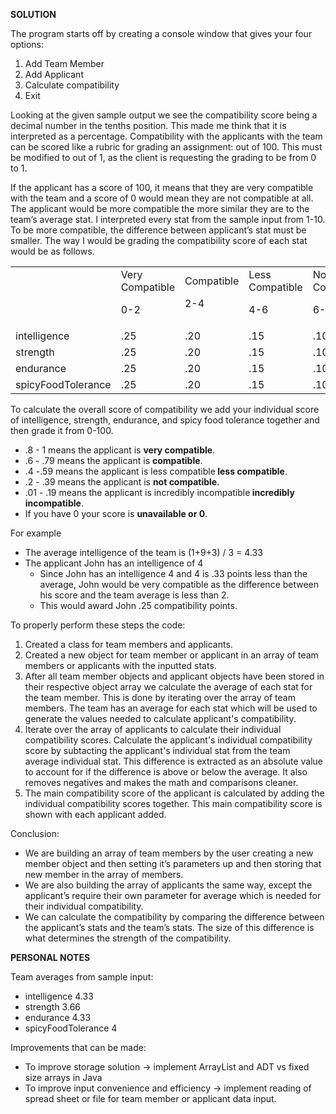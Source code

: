 <p>
<strong>SOLUTION</strong>
</p>
<p>
<strong>	</strong>
</p>
<p>
The program starts off by creating a console window that gives your four options:
</p>
<ol>

<li>Add Team Member

<li>Add Applicant

<li>Calculate compatibility

<li>Exit
</li>
</ol>
<p>
Looking at the given sample output we see the compatibility score being a decimal number in the tenths position. This made me think that it is interpreted as a percentage. Compatibility with the applicants with the team can be scored like a rubric for grading an assignment: out of 100. This must be modified to out of 1, as the client is requesting the grading to be from 0 to 1.
</p>
<p>
If the applicant has a score of 100, it means that they are very compatible with the team and a score of 0 would mean they are not compatible at all. The applicant would be more compatible the more similar they are to the team’s average stat. I interpreted every stat from the sample input from 1-10. To be more compatible, the difference between applicant’s stat must be smaller. The way I would be grading the compatibility score of each stat would be as follows.
</p>

<table>
  <tr>
   <td>
   </td>
   <td>Very Compatible
<p>
0-2
   </td>
   <td>Compatible
<p>
2-4
   </td>
   <td>Less Compatible
<p>
4-6
   </td>
   <td>Not Compatible
<p>
6-8
   </td>
   <td>Incredibly Incompatible
<p>
8-10
   </td>
   <td>Score Unavailable
   </td>
  </tr>
  <tr>
   <td>intelligence
   </td>
   <td>.25
   </td>
   <td>.20
   </td>
   <td>.15
   </td>
   <td>.10
   </td>
   <td>.5
   </td>
   <td>0
   </td>
  </tr>
  <tr>
   <td>strength
   </td>
   <td>.25
   </td>
   <td>.20
   </td>
   <td>.15
   </td>
   <td>.10
   </td>
   <td>.5
   </td>
   <td>0
   </td>
  </tr>
  <tr>
   <td>endurance
   </td>
   <td>.25
   </td>
   <td>.20
   </td>
   <td>.15
   </td>
   <td>.10
   </td>
   <td>.5
   </td>
   <td>0
   </td>
  </tr>
  <tr>
   <td>spicyFoodTolerance
   </td>
   <td>.25
   </td>
   <td>.20
   </td>
   <td>.15
   </td>
   <td>.10
   </td>
   <td>.5
   </td>
   <td>0
   </td>
  </tr>
</table>


<p>
To calculate the overall score of compatibility we add your individual score of intelligence, strength, endurance, and spicy food tolerance together and then grade it from 0-100.
</p>
<ul>

<li>.8 - 1 means the applicant is <strong>very compatible</strong>.

<li>.6 - .79 means the applicant is <strong>compatible</strong>.

<li>.4 -.59 means the applicant is less compatible<strong> less compatible</strong>.

<li>.2 - .39 means the applicant is <strong>not compatible</strong>.

<li>.01 - .19 means the applicant is incredibly incompatible<strong> incredibly incompatible</strong>.

<li>If you have 0 your score is <strong>unavailable or 0</strong>.
</li>
</ul>
<p>
For example
</p>
<ul>

<li>The average intelligence of the team is (1+9+3) / 3 = 4.33

<li>The applicant John has an intelligence of 4  
<ul>
 
<li>Since John has an intelligence 4 and 4 is .33 points less than the average, John would be very compatible as the difference between his score and the team average is less than 2. 
 
<li>This would award John .25 compatibility points.
</li> 
</ul>
</li> 
</ul>

<p>
To properly perform these steps the code:
</p>
<ol>
  <li>Created a class for team members and applicants.</li>
  <li>Created a new object for team member or applicant in an array of team members or applicants with the inputted stats.</li>
  <li>After all team member objects and applicant objects have been stored in their respective object array we calculate the average of each stat for the team member. This is done by iterating over the array of team members. The team has an average for each stat which will be used to generate the values needed to calculate applicant's compatibility. </li>
  <li>Iterate over the array of applicants to calculate their individual compatibility scores. Calculate the applicant's individual compatibility score by subtacting the applicant's individual stat from the team average individual stat. This difference is extracted as an absolute value to account for if the difference is above or below the average. It also removes negatives and makes the math and comparisons cleaner.</li>
  <li>The main compatibility score of the applicant is calculated by adding the individual compatibility scores together. This main compatibility score is shown with each applicant added.</li>
</ol>

<p>
Conclusion:
</p>
<ul>

<li>We are building an array of team members by the user creating a new member object and then setting it’s parameters up and then storing that new member in the array of members.

<li>We are also building the array of applicants the same way, except the applicant’s require their own parameter for average which is needed for their individual compatibility.

<li>We can calculate the compatibility by comparing the difference between the applicant’s stats and the team’s stats. The size of this difference is what determines the strength of the compatibility.
</li>
</ul>
<p>
<strong>PERSONAL NOTES</strong>
</p>
<p>
Team averages from sample input: 
</p>
<ul>

<li>intelligence 4.33

<li>strength 3.66

<li>endurance 4.33

<li>spicyFoodTolerance 4
</li>
</ul>
<p>
Improvements that can be made:
</p>
<ul>

<li>To improve storage solution -> implement ArrayList and ADT vs fixed size arrays in Java

<li>To improve input convenience and efficiency -> implement reading of spread sheet or file for team member or applicant data input.
</li>
</ul>
